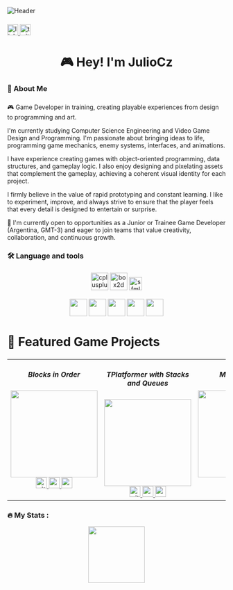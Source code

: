 ![Header](https://img.itch.zone/aW1hZ2UvMTQ1NTUxLzY2NzEzOC5qcGc=/original/4%2BnZN7.jpg)
###

<div align="left">
  <a href="https://www.linkedin.com/in/julio-c%C3%A9sar-rodriguez-346130248" target="_blank">
    <img src="https://img.shields.io/static/v1?message=LinkedIn&logo=linkedin&label=&color=0077B5&logoColor=white&labelColor=&style=for-the-badge" height="25" alt="linkedin logo"  />
  </a>
  <a href="https://x.com/JulioCzPrograma" target="_blank">
    <img src="https://img.shields.io/static/v1?message=Twitter&logo=twitter&label=&color=1DA1F2&logoColor=white&labelColor=&style=for-the-badge" height="25" alt="twitter logo"  />
  </a>
</div>

###

<h1 align="center">🎮 Hey! I'm JulioCz</h1>

###

<h3 align="left">👾 About Me</h3>

###

<p align="left">
🎮 Game Developer in training, creating playable experiences from design to programming and art.

I'm currently studying Computer Science Engineering and Video Game Design and Programming. I'm passionate about bringing ideas to life, programming game mechanics, enemy systems, interfaces, and animations.

I have experience creating games with object-oriented programming, data structures, and gameplay logic. I also enjoy designing and pixelating assets that complement the gameplay, achieving a coherent visual identity for each project.
  
I firmly believe in the value of rapid prototyping and constant learning. I like to experiment, improve, and always strive to ensure that the player feels that every detail is designed to entertain or surprise.

📌 I'm currently open to opportunities as a Junior or Trainee Game Developer (Argentina, GMT-3) and eager to join teams that value creativity, collaboration, and continuous growth.

</p>

###

<h3 align="left">🛠 Language and tools</h3>

###


###

<div align="center">
  <img src="https://cdn.jsdelivr.net/gh/devicons/devicon/icons/cplusplus/cplusplus-original.svg" width="40" height="40" alt="cplusplus logo" />
  <img src="https://upload.wikimedia.org/wikipedia/commons/thumb/9/95/Box2D_logo.svg/123px-Box2D_logo.svg.png"width="40" height="40" alt="box2d logo" />
  <img src="https://www.sfml-dev.org/download/goodies/sfml-icon-mini.png" width="30" height="30" alt="sfml logo" />
</div>

<br>

<div align="center">
  <img src="https://cdn.jsdelivr.net/gh/devicons/devicon/icons/html5/html5-original.svg" width="40" height="40" />
  <img src="https://cdn.jsdelivr.net/gh/devicons/devicon/icons/css3/css3-original.svg" width="40" height="40" />
  <img src="https://cdn.jsdelivr.net/gh/devicons/devicon/icons/javascript/javascript-original.svg" width="40" height="40" />
  <img src="https://cdn.jsdelivr.net/gh/devicons/devicon/icons/typescript/typescript-original.svg" width="40" height="40" />
  <img src="https://cdn.jsdelivr.net/gh/devicons/devicon/icons/react/react-original.svg" width="40" height="40" />
</div>

###

###

<h1 align="left">🚀 Featured Game Projects</h1>

###

<table>
  <tr>
    <td align="center" valign="top">
      <h5>Blocks in Order</h5>
      <img height="200" src="https://img.youtube.com/vi/hfRFodu96G0/0.jpg" />
      <div>
        <a href="https://github.com/JulioCz36/TP1-Part2-ProgrVJ-I" target="_blank">
          <img src="https://github.githubassets.com/assets/GitHub-Mark-ea2971cee799.png" width="25" height="25" alt="github logo" />
        </a>
        <a href="https://www.youtube.com/watch?v=hfRFodu96G0" target="_blank">
          <img src="https://img.shields.io/static/v1?message=Demo&label=&color=D14836&labelColor=&style=for-the-badge" height="25" />
        </a>
        <a href="https://juliocz36.itch.io/blocks-in-order" target="_blank">
          <img src="https://img.shields.io/static/v1?message=Download&label=&color=9146FF&labelColor=&style=for-the-badge" height="25" />
        </a>  
      </div>
    </td>
    <td align="center" valign="top">
      <h5>TPlatformer with Stacks and Queues</h5>
      <img height="200" src="https://img.youtube.com/vi/468tXj5txqs/0.jpg" />
      <div>
        <a href="https://github.com/JulioCz36/TP2-ProgrVJ-I" target="_blank">
          <img src="https://github.githubassets.com/assets/GitHub-Mark-ea2971cee799.png" width="25" height="25" alt="github logo" />
        </a>
        <a href="https://www.youtube.com/watch?v=468tXj5txqs" target="_blank">
          <img src="https://img.shields.io/static/v1?message=Demo&label=&color=D14836&labelColor=&style=for-the-badge" height="25" />
        </a>
        <a href="https://juliocz36.itch.io/platformer-stacks-queues" target="_blank">
          <img src="https://img.shields.io/static/v1?message=Download&label=&color=9146FF&labelColor=&style=for-the-badge" height="25" />
        </a>  
      </div>
    </td>
    <td align="center" valign="top">
      <h5>Music Player</h5>
      <img height="200" src="https://csyxkpbavpcrhwqhcpyy.supabase.co/storage/v1/object/public/challenges/36/challenge-36-thumbnail" />
      <div>
        <a href="https://github.com/JulioCz36/music-player-JS" target="_blank">
          <img src="https://github.githubassets.com/assets/GitHub-Mark-ea2971cee799.png" width="25" height="25" alt="github logo" />
        </a>
        <a href="https://music-player-jss-s.netlify.app" target="_blank">
          <img src="https://img.shields.io/static/v1?message=Demo&label=&color=D14836&labelColor=&style=for-the-badge" height="25" />
        </a>
      </div>
    </td>
  </tr>
</table> 

###

<h3 align="left">🔥   My Stats :</h3>
<div align="center">
  <img src="https://github-readme-stats.vercel.app/api/top-langs/?username=JulioCz36&layout=compact&theme=dracula&hide_border=true" height="130" />
</div>

###


